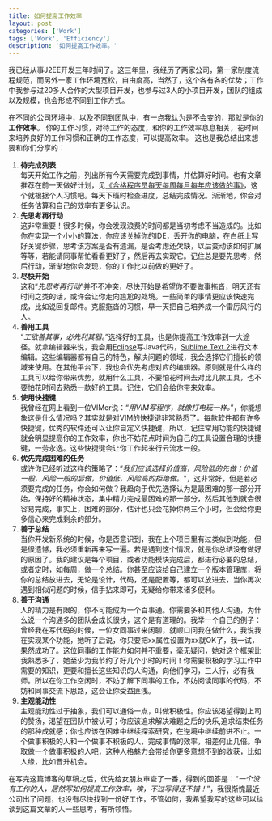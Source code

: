 ```yaml
---
title: 如何提高工作效率
layout: post
categories: ['Work']
tags: ['Work', 'Efficiency']
description: '如何提高工作效率。'
---
```


我已经从事J2EE开发三年时间了。这三年里，我经历了两家公司，第一家制度流程规范，而另外一家工作环境宽松，自由度高，当然了，这个各有各的优势；工作中我参与过20多人合作的大型项目开发，也参与过3人的小项目开发，团队的组成以及规模，也会形成不同到工作方式。

在不同的公司环境中，以及不同到团队中，有一点我认为是不会变的，那就是你的**工作效率**。
你的工作习惯，对待工作的态度，和你的工作效率息息相关，花时间来培养良好的工作习惯和正确的工作态度，可以提高效率。
这也是我总结出来想要和你们分享的：

1. **待完成列表**  
每天开始工作之前，列出所有今天需要完成到事情，并估算好时间。也有文章推荐在前一天做好计划，见[《合格程序员每天每周每月每年应该做的事》](http://www.cnblogs.com/Capricornus/archive/2010/10/26/1862014.html)，这个就根据个人习惯吧。每天下班时检查进度，总结完成情况。渐渐地，你会对任务估算和自己的效率有更多认识。
2. **先思考再行动**  
这非常重要！很多时候，你会发现浪费的时间都是当初考虑不当造成的。比如你在实现一个小小的算法，你应该关掉你的IDE，丢开你的电脑，在白纸上写好关键步骤，思考该方案是否有遗漏，是否考虑还欠缺，以后变动该如何扩展等等，若能请同事帮忙看看更好了，然后再去实现它。记住总是要先思考，然后行动，渐渐地你会发现，你的工作比以前做的更好了。
3. **尽快开始**  
这和“*先思考再行动*”并不不冲突，尽快开始是希望你不要做事拖沓，明天还有时间之类的话，或许会让你走向尴尬的处境。一些简单的事情更应该快速完成，比如说回复邮件。克服拖沓的习惯，早一天把自己培养成一个雷厉风行的人。
4. **善用工具**  
“*工欲善其事，必先利其器。*”选择好的工具，也是你提高工作效率到一大途径。就拿编辑器来说，我会用[Eclipse](http://www.eclipse.org)写Java代码，[Sublime Text 2](http://www.sublimetext.com)进行文本编辑。这些编辑器都有自己的特色，解决问题的领域，我会选择它们擅长的领域来使用。在其他平台下，我也会优先考虑对应的编辑器。原则就是什么样的工具可以给你带来优势，就用什么工具，不要怕花时间去对比几款工具，也不要怕花时间去熟悉一款好的工具。记住，它们会给你带来效率。
5. **使用快捷键**  
我曾经在网上看到一位VIMer说：“*用VIM写程序，就像打电玩一样。*”，你能想象这是什么情况吗？其实就是对VIM的快捷键非常熟悉了。每款软件都有许多快捷键，优秀的软件还可以让你自定义快捷键，所以，记住常用功能的快捷键就会明显提高你的工作效率，你也不妨花点时间为自己的工具设置合理的快捷键，一劳永逸。这些快捷键会让你工作起来行云流水一般。
6. **优先完成困难的任务**  
或许你已经听过这样的策略了：“*我们应该选择价值高，风险低的先做；价值一般，风险一般的后做，价值低，风险高的拒绝做。*"，这非常好，但是若必须要完成的任务，你会如何做？我趋向于优先选择认为是最困难的那一部分开始，保持好的精神状态，集中精力完成最困难的那一部分，然后其他到就会很容易完成，事实上，困难的部分，估计也只会花掉你两三个小时，但会给你更多信心来完成剩余的部分。
7. **善于总结**  
当你开发新系统的时候，你是否意识到，我在上个项目里有过类似到功能，但是很遗憾，我必须重新再来写一遍。若是遇到这个情况，就是你总结没有做好的原因了。我的建议是每个项目，或者功能模块完成后，都进行必要的总结，或者定时，如每周，做一个总结。你甚至应该给自己建立一个版本管理库，将你的总结放进去，无论是设计，代码，还是配置等，都可以放进去，当你再次遇到相似问题的时候，信手拈来即可，无疑给你带来诸多便利。
8. **善于沟通**  
人的精力是有限的，你不可能成为一个百事通。你需要多和其他人沟通，为什么说一个沟通多的团队会成长很快，这个是有道理的。我举一个自己的例子：曾经我在写代码的时候，一位女同事过来闲聊，就顺口问我在做什么，我说我在实现某个功能，她听了后说，你只要把xx属性设置为xx就OK了，我一试，果然成功了。这位同事的工作能力如何并不重要，毫无疑问，她对这个框架比我熟悉多了，她至少为我节约了好几个小时的时间！你需要积极的学习工作中需要的知识，更要和擅长这些知识的人沟通，向他们学习，三人行，必有我师。所以在你工作空闲时，不妨了解下同事的工作，不妨阅读同事的代码，不妨和同事交流下思路，这会让你受益匪浅。
9. **主观能动性**  
主观能动性过于抽象，我们可以通俗一点，叫做积极性。你应该渴望得到上司的赞扬，渴望在团队中被认可；你应该追求解决难题之后的快乐,追求结束任务的那种成就感；你也应该在困难中继续探索研究，在逆境中继续前进不止。一个做事积极的人和一个做事不积极的人，完成事情的效率，相差何止几倍。争取做一个做事积极的人吧，这种人格魅力会带给你更多意想不到的收获，比如人缘，比如晋升机会。

在写完这篇博客的草稿之后，优先给女朋友审查了一番，得到的回答是：“*一个没有工作的人，居然写如何提高工作效率，唉，不过写得还不错！*”，我很惭愧最近公司出了问题，也没有尽快找到一份好工作，不管如何，我希望我写的这些可以给读到这篇文章的人一些思考，有所领悟。
